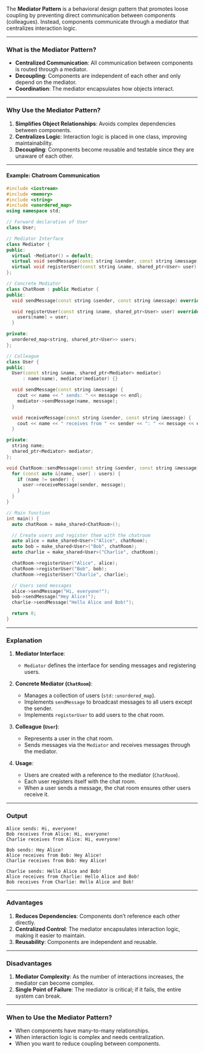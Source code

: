The **Mediator Pattern** is a behavioral design pattern that promotes loose coupling by preventing direct communication between components (colleagues). Instead, components communicate through a mediator that centralizes interaction logic.

---

### **What is the Mediator Pattern?**

- **Centralized Communication**: All communication between components is routed through a mediator.
- **Decoupling**: Components are independent of each other and only depend on the mediator.
- **Coordination**: The mediator encapsulates how objects interact.

---

### **Why Use the Mediator Pattern?**

1. **Simplifies Object Relationships**: Avoids complex dependencies between components.
2. **Centralizes Logic**: Interaction logic is placed in one class, improving maintainability.
3. **Decoupling**: Components become reusable and testable since they are unaware of each other.

---

#### **Example: Chatroom Communication**

```c++
#include <iostream>
#include <memory>
#include <string>
#include <unordered_map>
using namespace std;

// Forward declaration of User
class User;

// Mediator Interface
class Mediator {
public:
  virtual ~Mediator() = default;
  virtual void sendMessage(const string &sender, const string &message) = 0;
  virtual void registerUser(const string &name, shared_ptr<User> user) = 0;
};

// Concrete Mediator
class ChatRoom : public Mediator {
public:
  void sendMessage(const string &sender, const string &message) override;

  void registerUser(const string &name, shared_ptr<User> user) override {
    users[name] = user;
  }

private:
  unordered_map<string, shared_ptr<User>> users;
};

// Colleague
class User {
public:
  User(const string &name, shared_ptr<Mediator> mediator)
      : name(name), mediator(mediator) {}

  void sendMessage(const string &message) {
    cout << name << " sends: " << message << endl;
    mediator->sendMessage(name, message);
  }

  void receiveMessage(const string &sender, const string &message) {
    cout << name << " receives from " << sender << ": " << message << endl;
  }

private:
  string name;
  shared_ptr<Mediator> mediator;
};

void ChatRoom::sendMessage(const string &sender, const string &message) {
  for (const auto &[name, user] : users) {
    if (name != sender) {
      user->receiveMessage(sender, message);
    }
  }
}

// Main function
int main() {
  auto chatRoom = make_shared<ChatRoom>();

  // Create users and register them with the chatroom
  auto alice = make_shared<User>("Alice", chatRoom);
  auto bob = make_shared<User>("Bob", chatRoom);
  auto charlie = make_shared<User>("Charlie", chatRoom);

  chatRoom->registerUser("Alice", alice);
  chatRoom->registerUser("Bob", bob);
  chatRoom->registerUser("Charlie", charlie);

  // Users send messages
  alice->sendMessage("Hi, everyone!");
  bob->sendMessage("Hey Alice!");
  charlie->sendMessage("Hello Alice and Bob!");

  return 0;
}
```

---

### Explanation

1. **Mediator Interface**:

   - `Mediator` defines the interface for sending messages and registering users.

2. **Concrete Mediator (`ChatRoom`)**:

   - Manages a collection of users (`std::unordered_map`).
   - Implements `sendMessage` to broadcast messages to all users except the sender.
   - Implements `registerUser` to add users to the chat room.

3. **Colleague (`User`)**:

   - Represents a user in the chat room.
   - Sends messages via the `Mediator` and receives messages through the mediator.

4. **Usage**:
   - Users are created with a reference to the mediator (`ChatRoom`).
   - Each user registers itself with the chat room.
   - When a user sends a message, the chat room ensures other users receive it.

---

### **Output**

```
Alice sends: Hi, everyone!
Bob receives from Alice: Hi, everyone!
Charlie receives from Alice: Hi, everyone!

Bob sends: Hey Alice!
Alice receives from Bob: Hey Alice!
Charlie receives from Bob: Hey Alice!

Charlie sends: Hello Alice and Bob!
Alice receives from Charlie: Hello Alice and Bob!
Bob receives from Charlie: Hello Alice and Bob!
```

---

### **Advantages**

1. **Reduces Dependencies**: Components don’t reference each other directly.
2. **Centralized Control**: The mediator encapsulates interaction logic, making it easier to maintain.
3. **Reusability**: Components are independent and reusable.

---

### **Disadvantages**

1. **Mediator Complexity**: As the number of interactions increases, the mediator can become complex.
2. **Single Point of Failure**: The mediator is critical; if it fails, the entire system can break.

---

### **When to Use the Mediator Pattern?**

- When components have many-to-many relationships.
- When interaction logic is complex and needs centralization.
- When you want to reduce coupling between components.
